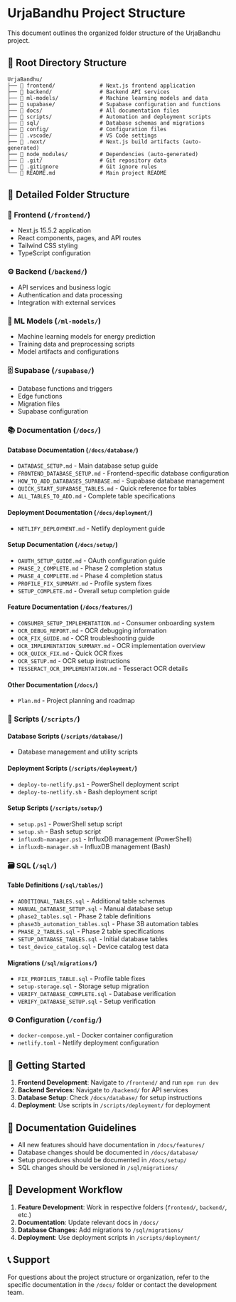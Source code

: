 # UrjaBandhu Project Structure

This document outlines the organized folder structure of the UrjaBandhu project.

## 📁 Root Directory Structure

```
UrjaBandhu/
├── 📂 frontend/              # Next.js frontend application
├── 📂 backend/               # Backend API services
├── 📂 ml-models/             # Machine learning models and data
├── 📂 supabase/              # Supabase configuration and functions
├── 📂 docs/                  # All documentation files
├── 📂 scripts/               # Automation and deployment scripts
├── 📂 sql/                   # Database schemas and migrations
├── 📂 config/                # Configuration files
├── 📂 .vscode/               # VS Code settings
├── 📂 .next/                 # Next.js build artifacts (auto-generated)
├── 📂 node_modules/          # Dependencies (auto-generated)
├── 📂 .git/                  # Git repository data
├── 📄 .gitignore             # Git ignore rules
└── 📄 README.md              # Main project README
```

## 📂 Detailed Folder Structure

### 🎨 Frontend (`/frontend/`)
- Next.js 15.5.2 application
- React components, pages, and API routes
- Tailwind CSS styling
- TypeScript configuration

### ⚙️ Backend (`/backend/`)
- API services and business logic
- Authentication and data processing
- Integration with external services

### 🤖 ML Models (`/ml-models/`)
- Machine learning models for energy prediction
- Training data and preprocessing scripts
- Model artifacts and configurations

### 🗄️ Supabase (`/supabase/`)
- Database functions and triggers
- Edge functions
- Migration files
- Supabase configuration

### 📚 Documentation (`/docs/`)

#### Database Documentation (`/docs/database/`)
- `DATABASE_SETUP.md` - Main database setup guide
- `FRONTEND_DATABASE_SETUP.md` - Frontend-specific database configuration
- `HOW_TO_ADD_DATABASES_SUPABASE.md` - Supabase database management
- `QUICK_START_SUPABASE_TABLES.md` - Quick reference for tables
- `ALL_TABLES_TO_ADD.md` - Complete table specifications

#### Deployment Documentation (`/docs/deployment/`)
- `NETLIFY_DEPLOYMENT.md` - Netlify deployment guide

#### Setup Documentation (`/docs/setup/`)
- `OAUTH_SETUP_GUIDE.md` - OAuth configuration guide
- `PHASE_2_COMPLETE.md` - Phase 2 completion status
- `PHASE_4_COMPLETE.md` - Phase 4 completion status
- `PROFILE_FIX_SUMMARY.md` - Profile system fixes
- `SETUP_COMPLETE.md` - Overall setup completion guide

#### Feature Documentation (`/docs/features/`)
- `CONSUMER_SETUP_IMPLEMENTATION.md` - Consumer onboarding system
- `OCR_DEBUG_REPORT.md` - OCR debugging information
- `OCR_FIX_GUIDE.md` - OCR troubleshooting guide
- `OCR_IMPLEMENTATION_SUMMARY.md` - OCR implementation overview
- `OCR_QUICK_FIX.md` - Quick OCR fixes
- `OCR_SETUP.md` - OCR setup instructions
- `TESSERACT_OCR_IMPLEMENTATION.md` - Tesseract OCR details

#### Other Documentation (`/docs/`)
- `Plan.md` - Project planning and roadmap

### 🔧 Scripts (`/scripts/`)

#### Database Scripts (`/scripts/database/`)
- Database management and utility scripts

#### Deployment Scripts (`/scripts/deployment/`)
- `deploy-to-netlify.ps1` - PowerShell deployment script
- `deploy-to-netlify.sh` - Bash deployment script

#### Setup Scripts (`/scripts/setup/`)
- `setup.ps1` - PowerShell setup script
- `setup.sh` - Bash setup script
- `influxdb-manager.ps1` - InfluxDB management (PowerShell)
- `influxdb-manager.sh` - InfluxDB management (Bash)

### 🗃️ SQL (`/sql/`)

#### Table Definitions (`/sql/tables/`)
- `ADDITIONAL_TABLES.sql` - Additional table schemas
- `MANUAL_DATABASE_SETUP.sql` - Manual database setup
- `phase2_tables.sql` - Phase 2 table definitions
- `phase3b_automation_tables.sql` - Phase 3B automation tables
- `PHASE_2_TABLES.sql` - Phase 2 table specifications
- `SETUP_DATABASE_TABLES.sql` - Initial database tables
- `test_device_catalog.sql` - Device catalog test data

#### Migrations (`/sql/migrations/`)
- `FIX_PROFILES_TABLE.sql` - Profile table fixes
- `setup-storage.sql` - Storage setup migration
- `VERIFY_DATABASE_COMPLETE.sql` - Database verification
- `VERIFY_DATABASE_SETUP.sql` - Setup verification

### ⚙️ Configuration (`/config/`)
- `docker-compose.yml` - Docker container configuration
- `netlify.toml` - Netlify deployment configuration

## 🚀 Getting Started

1. **Frontend Development**: Navigate to `/frontend/` and run `npm run dev`
2. **Backend Services**: Navigate to `/backend/` for API services
3. **Database Setup**: Check `/docs/database/` for setup instructions
4. **Deployment**: Use scripts in `/scripts/deployment/` for deployment

## 📝 Documentation Guidelines

- All new features should have documentation in `/docs/features/`
- Database changes should be documented in `/docs/database/`
- Setup procedures should be documented in `/docs/setup/`
- SQL changes should be versioned in `/sql/migrations/`

## 🔄 Development Workflow

1. **Feature Development**: Work in respective folders (`frontend/`, `backend/`, etc.)
2. **Documentation**: Update relevant docs in `/docs/`
3. **Database Changes**: Add migrations to `/sql/migrations/`
4. **Deployment**: Use deployment scripts in `/scripts/deployment/`

## 📞 Support

For questions about the project structure or organization, refer to the specific documentation in the `/docs/` folder or contact the development team.
